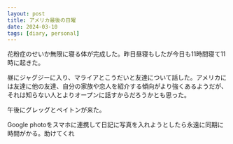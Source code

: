 ```yaml
---
layout: post
title: アメリカ最後の日曜
date: 2024-03-10
tags: [diary, personal]
---
```


花粉症のせいか無限に寝る体が完成した。昨日昼寝もしたが今日も11時間寝て11時に起きた。

昼にジャグジーに入り、マライアとこうだいと友達について話した。アメリカには友達に他の友達、自分の家族や恋人を紹介する傾向がより強くあるようだが、それは知らない人とよりオープンに話すからだろうかとも思った。

午後にグレッグとペイトンが来た。

Google photoをスマホに連携して日記に写真を入れようとしたら永遠に同期に時間がかる。助けてくれ
